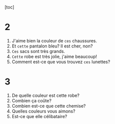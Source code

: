[toc]

# 2

1. J'aime bien la couleur de `ces` chaussures.
2. Et `cette` pantalon bleu? Il est cher, non?
3. `Ces` sacs sont très grands.
4. `Cette` robe est très jolie, j'aime beaucoup!
5. Comment est-ce que vous trouvez `ces` lunettes?





# 3

1. De quelle couleur est cette robe?
2. Combien ça coûte?
3. Combien est-ce que cette chemise?
4. Quelles couleurs vous aimons?
5. Est-ce que elle célibataire?